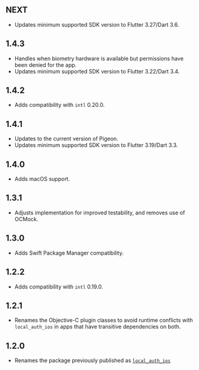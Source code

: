 ## NEXT

* Updates minimum supported SDK version to Flutter 3.27/Dart 3.6.

## 1.4.3

* Handles when biometry hardware is available but permissions have been denied for the app.
* Updates minimum supported SDK version to Flutter 3.22/Dart 3.4.

## 1.4.2

* Adds compatibility with `intl` 0.20.0.

## 1.4.1

* Updates to the current version of Pigeon.
* Updates minimum supported SDK version to Flutter 3.19/Dart 3.3.

## 1.4.0

* Adds macOS support.

## 1.3.1

* Adjusts implementation for improved testability, and removes use of OCMock.

## 1.3.0

* Adds Swift Package Manager compatibility.

## 1.2.2

* Adds compatibility with `intl` 0.19.0.

## 1.2.1

* Renames the Objective-C plugin classes to avoid runtime conflicts with
  `local_auth_ios` in apps that have transitive dependencies on both.

## 1.2.0

* Renames the package previously published as [`local_auth_ios`](https://pub.dev/packages/local_auth_ios)
